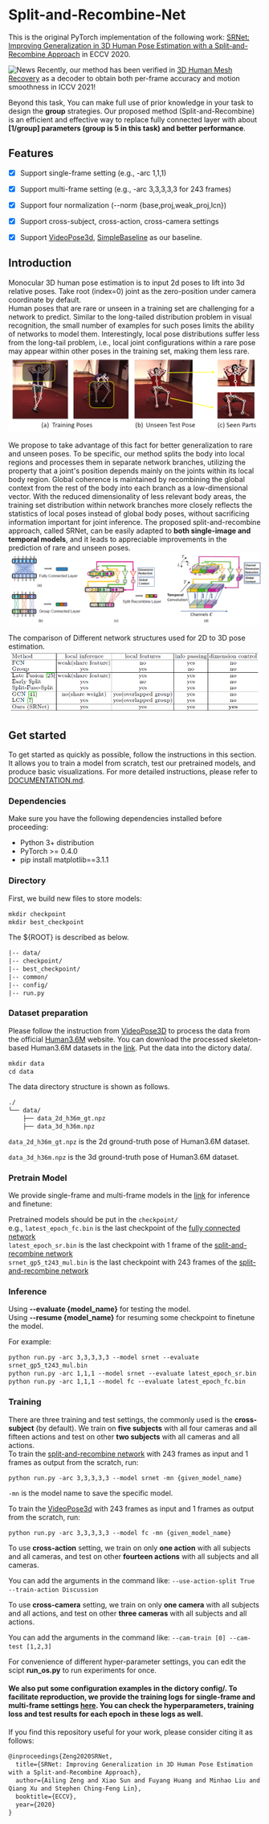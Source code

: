# Split-and-Recombine-Net
This is the original PyTorch implementation of the following work: [SRNet: Improving Generalization in 3D Human Pose Estimation with a Split-and-Recombine Approach](https://arxiv.org/pdf/2007.09389.pdf) in ECCV 2020.

![News](https://img.shields.io/badge/-News!-red) Recently, our method has been verified in [3D Human Mesh Recovery](https://openaccess.thecvf.com/content/ICCV2021/papers/Lee_Uncertainty-Aware_Human_Mesh_Recovery_From_Video_by_Learning_Part-Based_3D_ICCV_2021_paper.pdf) as a decoder to obtain both per-frame accuracy and motion smoothness in ICCV 2021! 

Beyond this task,  You can make full use of prior knowledge in your task to design the **group** strategies. Our proposed method (Split-and-Recombine) is an efficient and effective way to replace fully connected layer with about **[1/group] parameters (group is 5 in this task) and better performance**. 

## Features
- [x] Support single-frame setting (e.g., -arc 1,1,1)
- [x] Support multi-frame setting (e.g., -arc 3,3,3,3,3 for 243 frames)
- [x] Support four normalization (--norm {base,proj,weak_proj,lcn})
- [x] Support cross-subject, cross-action, cross-camera settings
- [x] Support [VideoPose3d](https://arxiv.org/abs/1811.11742), [SimpleBaseline](https://arxiv.org/pdf/1705.03098.pdf) as our baseline.


## Introduction
Monocular 3D human pose estimation is to input 2d poses to lift into 3d relative poses. Take root (index=0) joint as the zero-position under camera coordinate by default.\
Human poses that are rare or unseen in a training set are challenging for a network to predict. Similar to the long-tailed distribution problem in visual recognition, the small number of examples for such poses limits the ability of networks to model them. Interestingly, local pose distributions suffer less from the long-tail problem, i.e., local
joint configurations within a rare pose may appear within other poses in the training set, making them less rare.
![observation](img/observation.png)

We propose to take advantage of this fact for better generalization to rare and unseen poses. To be specific, our method splits the body into local regions and processes them in
separate network branches, utilizing the property that a joint's position depends mainly on the joints within its local body region. Global coherence is maintained by recombining the global context from the rest of the body into each branch as a low-dimensional vector. With the reduced dimensionality of less relevant body areas, the training set distribution within network branches more closely reflects the statistics of local poses instead of global body poses, without sacrificing information important for joint inference. The proposed split-and-recombine approach, called SRNet, can be easily adapted to **both single-image and temporal models**, and it leads to appreciable improvements in the prediction of rare and unseen poses.
![framework](img/framework.png)

The comparison of Different network structures used for 2D to 3D pose estimation.
![comparison](img/comparison.png)


## Get started

To get started as quickly as possible, follow the instructions in this section. It allows you to train a model from scratch, test our pretrained models, and produce basic visualizations. For more detailed instructions, please refer to [DOCUMENTATION.md](https://github.com/facebookresearch/VideoPose3D/blob/master/DOCUMENTATION.md).

### Dependencies
Make sure you have the following dependencies installed before proceeding:

  * Python 3+ distribution 
  * PyTorch >= 0.4.0
  * pip install matplotlib==3.1.1

### Directory

First, we build new files to store models:

```
mkdir checkpoint
mkdir best_checkpoint
```

The ${ROOT} is described as below. 

```${ROOT}  
|-- data/
|-- checkpoint/
|-- best_checkpoint/
|-- common/
|-- config/
|-- run.py
```

### Dataset preparation

Please follow the instruction from [VideoPose3D](https://github.com/facebookresearch/VideoPose3D/blob/main/DATASETS.md) to process the data from the official [Human3.6M](http://vision.imar.ro/human3.6m/description.php) website.
You can download the processed skeleton-based Human3.6M datasets in the [link](https://drive.google.com/drive/folders/17kXk6rK84-wdDTc1LLemlHZIvFQy4oKj?usp=sharing). Put the data into the dictory data/.
```
mkdir data
cd data
```

The data directory structure is shown as follows. 
```
./
└── data/
    ├── data_2d_h36m_gt.npz
    ├── data_3d_h36m.npz 
```

`data_2d_h36m_gt.npz` is the 2d ground-truth pose of Human3.6M dataset.

`data_3d_h36m.npz` is the 3d ground-truth pose of Human3.6M dataset.

### Pretrain Model
We provide single-frame and multi-frame models in the [link](https://drive.google.com/drive/folders/11HhwYZpYhMMK7IdlyFekDqZB9ii9BA53?usp=sharing) for inference and finetune:

Pretrained models should be put in the `checkpoint/` \
e.g.,
`latest_epoch_fc.bin` is the last checkpoint of the [fully connected network](https://arxiv.org/pdf/1705.03098.pdf)\
`latest_epoch_sr.bin` is the last checkpoint with 1 frame of the [split-and-recombine network](https://arxiv.org/pdf/2007.09389.pdf)\
`srnet_gp5_t243_mul.bin` is the last checkpoint with 243 frames of the [split-and-recombine network](https://arxiv.org/pdf/2007.09389.pdf)

### Inference
Using **--evaluate {model_name}** for testing the model. \
Using **--resume {model_name}** for resuming some checkpoint to finetune the model.

For example:
```
python run.py -arc 3,3,3,3,3 --model srnet --evaluate srnet_gp5_t243_mul.bin
python run.py -arc 1,1,1 --model srnet --evaluate latest_epoch_sr.bin
python run.py -arc 1,1,1 --model fc --evaluate latest_epoch_fc.bin
```
 
### Training

There are three training and test settings, the commonly used is the **cross-subject** (by default). We train on **five subjects** with all four cameras and all fifteen actions and test on other **two subjects** with all cameras and all actions. \
To train the [split-and-recombine network](https://arxiv.org/pdf/2007.09389.pdf) with 243 frames as input and 1 frames as output from the scratch, run:

```
python run.py -arc 3,3,3,3,3 --model srnet -mn {given_model_name} 
```
`-mn` is the model name to save the specific model.

To train the [VideoPose3d](https://arxiv.org/abs/1811.11742) with 243 frames as input and 1 frames as output from the scratch, run:
```
python run.py -arc 3,3,3,3,3 --model fc -mn {given_model_name} 
```

To use **cross-action** setting, we train on only **one action** with all subjects and all cameras, and test on other **fourteen actions** with all subjects and all cameras.

You can add the arguments in the command like: `--use-action-split True --train-action Discussion` 

To use **cross-camera** setting, we train on only **one camera** with all subjects and all actions, and test on other **three cameras** with all subjects and all actions.

You can add the arguments in the command like: `--cam-train [0] --cam-test [1,2,3]` 

For convenience of different hyper-parameter settings, you can edit the scipt **run_os.py** to run experiments for once.
#### We also put some configuration examples in the dictory config/. To facilitate reproduction, we provide the training logs for single-frame and multi-frame settings [here](https://drive.google.com/drive/folders/1Z1xZt9n749cW89eKPcR4WJ8RgRS3ar-8?usp=sharing). You can check **the hyperparameters, training loss and test results for each epoch** in these logs as well.

 If you find this repository useful for your work, please consider citing it as follows:

```
@inproceedings{Zeng2020SRNet,
  title={SRNet: Improving Generalization in 3D Human Pose Estimation with a Split-and-Recombine Approach},
  author={Ailing Zeng and Xiao Sun and Fuyang Huang and Minhao Liu and Qiang Xu and Stephen Ching-Feng Lin},
  booktitle={ECCV},
  year={2020}
}
```
